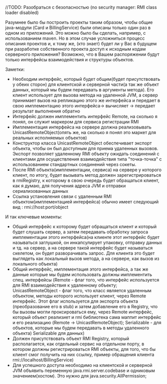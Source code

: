 //TODO: Разобраться с безопасностью (no security manager: RMI class loader disabled)

Разумнее было бы построить проекты таким образом, чтобы общие java-модули (Card и BillingService) были описаны только 
один раз в одном из приложений. Это можно было бы сделать, например, с использованием maven. 
Но в этом случае усложниться процесс описания проектов и, к тому же, (кто знает) будет ли у Вас в 
будущем при разработке собственного проекта доступ к исходным кодам серверного приложения? Возможно, что в Вашем распоряжении будут 
только интерфейсы взаимодействия и структуры объектов.

Заметки:

- Необходим интерфейс, который будет общим(будет присутствовать у обеих сторон)
для клиентской и серверной части(а так же объект данных, который мы будем передавать в аргументы метода).
Его клиент использует для вызова метода на удаленной JVM, а сервер принимает вызов на репликацию этого же интерфейса и передает в свою имплементацию этого интерфейса-> вычисляет -> 
передает результат выполнения обратно
- Интерфейс должен имплементить интерфейс Remote, на сколько я понял, он служит маркером для сервиса регистрации RMI
- Имплементация интерфейса на сервере должна реализовывать UnicastRemoteObject(опять же, на сколько я понял это маркет для реальных исполняемых объектов)
- Конструктор класса UnicastRemoteObject обеспечивает экспорт объекта, чтобы он был доступным для приема удаленных вызовов. Экспорт позволяет удаленному
RMI объекту ожидать соединений с клиентами для осуществления взаимодействия типа "точка-точка" с использованием стандартных соединений через сокеты.
- После RMI объекта(имплементации, сервиса) на сервере у которого клиент, по итогу, будет вызывать метод должен зарегистрироваться в rmiRegistry, к которому в свою очередь будет
обращаться клиент, как я думаю, для получения адреса JVM и отправки сериализованных данных
- Ссылка установления связи с удаленным RMI объектом(имплементацией интерфейса) обычно имеет следующий вид : rmi://host:port/object

И так ключевые моменты: 

- Общий интерфейс к которому будет обращаться клиент и который будет слушать сервер, а затем передавать обработку запроса имплементации этого интерфейса(на клиенте этот интерфейс
будет называться заглушкой, он инкапсулирует упаковку, отправку данных и тд. на сервер, а на сервере такой интерфейс будет называться скелетом, он будет разворачивать запрос. Для
клиента это будет выглядеть как локальный вызов метода, а на сервере, как вызов из локального объекта)
- Общий интерфейс, имплементация этого интерфейса, а так же данные которые мы будем использовать должны имплементить спец. интерфейсы
(Remote - флаг того, что интерфейс используется для RMI взаимодействия к удаленному объекту; 
 UnicastRemoteObject - флаг того, что 
  класс является удаленным объектом, методы которого использует клиент, через Remote интерфейс. Этот флаг используется для экспорта объекта
  (преобразование его в stub) и затем добавление его в Registry, что бы вызовы могли проксироваться ему, через Remote интерфейс, который объект реализиет и rmi библиотека
  сама маппит интерфейс и его реализацию (Remote -> UnicastRemoteObject); Serializable - для объектов, которые мы будем передавать в методы удаленного объекта)
 Serializable для данных)
- Должен присутствовать объект RMI Registry, который располагается, как отдельный сервис на отдельном порту, в котором должны регистрироваться RMI объекты, для того, что бы клиент
смог получить на них ссылку, пример обращения клиента rmi://localhost/BillingService)
- Для успешного доступа необходимо на клиентской и серверной JVM объявить переменную java.rmi.server.codebase и одниковым значением(хостом). Это нужно для java.security.AllPermission;

 